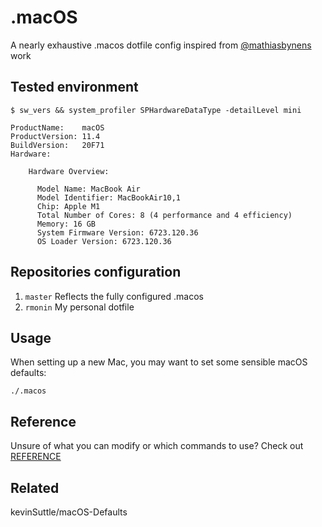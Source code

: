 # .macOS 

A nearly exhaustive .macos dotfile config inspired from [@mathiasbynens](http://mths.be/macos) work

## Tested environment

```
$ sw_vers && system_profiler SPHardwareDataType -detailLevel mini
```

```
ProductName:	macOS
ProductVersion:	11.4
BuildVersion:	20F71
Hardware:

    Hardware Overview:

      Model Name: MacBook Air
      Model Identifier: MacBookAir10,1
      Chip: Apple M1
      Total Number of Cores: 8 (4 performance and 4 efficiency)
      Memory: 16 GB
      System Firmware Version: 6723.120.36
      OS Loader Version: 6723.120.36
```

## Repositories configuration
1. `master` Reflects the fully configured .macos
3. `rmonin` My personal dotfile

## Usage
When setting up a new Mac, you may want to set some sensible macOS defaults:

```
./.macos
```

## Reference
Unsure of what you can modify or which commands to use?
Check out [REFERENCE](docs/REFERENCE.md)

## Related
 kevinSuttle/macOS-Defaults
